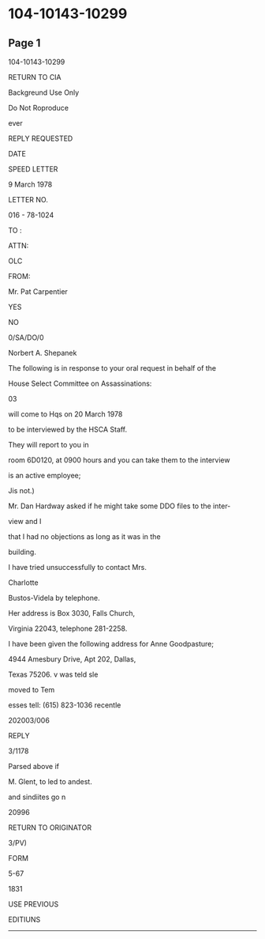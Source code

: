 # 104-10143-10299

## Page 1

104-10143-10299

RETURN TO CIA

Backgreund Use Only

Do Not Roproduce

ever

REPLY REQUESTED

DATE

SPEED LETTER

9 March 1978

LETTER NO.

016 - 78-1024

TO :

ATTN:

OLC

FROM:

Mr. Pat Carpentier

YES

NO

0/SA/DO/0

Norbert A. Shepanek

The following is in response to your oral request in behalf of the

House Select Committee on Assassinations:

03

will come to Hqs on 20 March 1978

to be interviewed by the HSCA Staff.

They will report to you in

room 6D0120, at 0900 hours and you can take them to the interview

is an active employee;

Jis not.)

Mr. Dan Hardway asked if he might take some DDO files to the inter-

view and I

that I had no objections as long as it was in the

building.

I have tried unsuccessfully to contact Mrs.

Charlotte

Bustos-Videla by telephone.

Her address is Box 3030, Falls Church,

Virginia 22043, telephone 281-2258.

I have been given the following address for Anne Goodpasture;

4944 Amesbury Drive, Apt 202, Dallas,

Texas 75206. v was teld sle

moved to Tem

esses tell: (615) 823-1036 recentle

202003/006

REPLY

3/1178

Parsed above if

M. Glent, to led to andest.

and sindiites go n

20996

RETURN TO ORIGINATOR

3/PV)

FORM

5-67

1831

USE PREVIOUS

EDITIUNS

---

